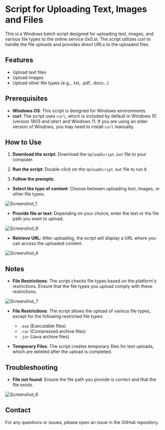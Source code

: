 # Script for Uploading Text, Images and Files

This is a Windows batch script designed for uploading text, images, and various file types to the online service 0x0.st. The script utilizes curl to handle the file uploads and provides direct URLs to the uploaded files.

## Features

- Upload text files
- Upload images
- Upload other file types (e.g., .txt, .pdf, .docx...)

## Prerequisites

- **Windows OS**: This script is designed for Windows environments.
- **curl**: The script uses `curl`, which is included by default in Windows 10 (version 1803 and later) and Windows 11. If you are using an older version of Windows, you may need to install `curl` manually.

## How to Use

1. **Download the script**: Download the `UploadScript.bat` file to your computer.

2. **Run the script**: Double-click on the `UploadScript.bat` file to run it.

3. **Follow the prompts**:
- **Select the type of content**: Choose between uploading text, images, or other file types.

![Screenshot_1](https://github.com/user-attachments/assets/89cd2100-d4e8-4d98-9ff5-af0ee2012102)

- **Provide file or text**: Depending on your choice, enter the text or the file path you want to upload.

![Screenshot_9](https://github.com/user-attachments/assets/674093e2-93f7-458e-8a5f-6a27ccb860f0)

- **Retrieve URL**: After uploading, the script will display a URL where you can access the uploaded content.

![Screenshot_4](https://github.com/user-attachments/assets/0bd5a72e-769e-49f0-99b9-9f9d38463c8e)

## Notes

- **File Restrictions**: The script checks file types based on the platform's restrictions. Ensure that the file types you upload comply with these restrictions.

![Screenshot_7](https://github.com/user-attachments/assets/db2d0b91-f7ae-4e83-850f-61eda0d55dfa)

- **File Restrictions**: The script allows the upload of various file types, except for the following restricted file types:
  - `.exe` (Executable files)
  - `.rar` (Compressed archive files)
  - `.jar` (Java archive files)

- **Temporary Files**: The script creates temporary files for text uploads, which are deleted after the upload is completed.

## Troubleshooting

- **File not found**: Ensure the file path you provide is correct and that the file exists.

![Screenshot_6](https://github.com/user-attachments/assets/302c31a7-0603-4f63-9445-e97ab7ceef4d)

## Contact

For any questions or issues, please open an issue in the GitHub repository.
